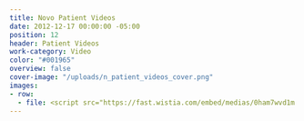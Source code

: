 ```yaml
---
title: Novo Patient Videos
date: 2012-12-17 00:00:00 -05:00
position: 12
header: Patient Videos
work-category: Video
color: "#001965"
overview: false
cover-image: "/uploads/n_patient_videos_cover.png"
images:
- row:
  - file: <script src="https://fast.wistia.com/embed/medias/0ham7wvd1m.jsonp" async></script><script src="https://fast.wistia.com/assets/external/E-v1.js" async></script><div class="wistia_responsive_padding" style="padding:56.25% 0 0 0;position:relative;"><div class="wistia_responsive_wrapper" style="height:100%;left:0;position:absolute;top:0;width:100%;"><div class="wistia_embed wistia_async_0ham7wvd1m videoFoam=true" style="height:100%;width:100%">&nbsp;</div></div></div>
---
```

